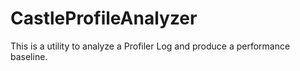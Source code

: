 # CastleProfileAnalyzer
This is a utility to analyze a Profiler Log and produce a performance baseline.
